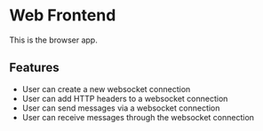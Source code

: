 # Web Frontend

This is the browser app.

## Features

- User can create a new websocket connection
- User can add HTTP headers to a websocket connection
- User can send messages via a websocket connection
- User can receive messages through the websocket connection